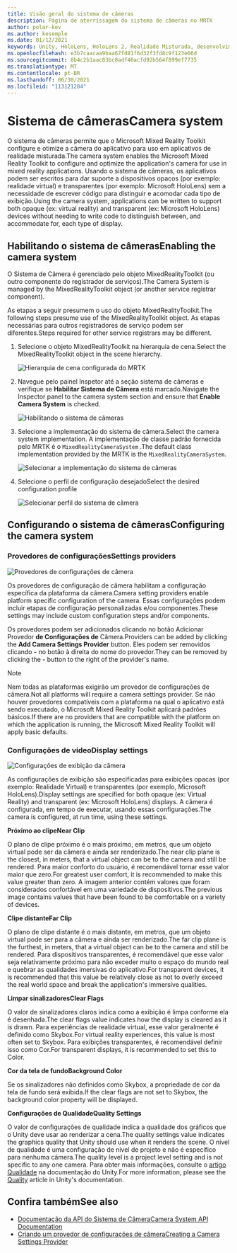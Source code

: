 ```yaml
---
title: Visão geral do sistema de câmeras
description: Página de aterrissagem do sistema de câmeras no MRTK
author: polar-kev
ms.author: kesemple
ms.date: 01/12/2021
keywords: Unity, HoloLens, HoloLens 2, Realidade Misturada, desenvolvimento, MRTK, Câmera,
ms.openlocfilehash: e3b7caacaa9baa67fd81f6d32f3fd8c9f123e66d
ms.sourcegitcommit: 8b4c2b1aac83bc8adf46acfd92b564f899ef7735
ms.translationtype: MT
ms.contentlocale: pt-BR
ms.lasthandoff: 06/30/2021
ms.locfileid: "113121284"
---
```

# <a name="camera-system"></a><span data-ttu-id="d0213-104">Sistema de câmeras</span><span class="sxs-lookup"><span data-stu-id="d0213-104">Camera system</span></span>

<span data-ttu-id="d0213-105">O sistema de câmeras permite que o Microsoft Mixed Reality Toolkit configure e otimize a câmera do aplicativo para uso em aplicativos de realidade misturada.</span><span class="sxs-lookup"><span data-stu-id="d0213-105">The camera system enables the Microsoft Mixed Reality Toolkit to configure and optimize the application's camera for use in mixed reality applications.</span></span> <span data-ttu-id="d0213-106">Usando o sistema de câmeras, os aplicativos podem ser escritos para dar suporte a dispositivos opacos (por exemplo: realidade virtual) e transparentes (por exemplo: Microsoft HoloLens) sem a necessidade de escrever código para distinguir e acomodar cada tipo de exibição.</span><span class="sxs-lookup"><span data-stu-id="d0213-106">Using the camera system, applications can be written to support both opaque (ex: virtual reality) and transparent (ex: Microsoft HoloLens) devices without needing to write code to distinguish between, and accommodate for, each type of display.</span></span>

## <a name="enabling-the-camera-system"></a><span data-ttu-id="d0213-107">Habilitando o sistema de câmeras</span><span class="sxs-lookup"><span data-stu-id="d0213-107">Enabling the camera system</span></span>

<span data-ttu-id="d0213-108">O Sistema de Câmera é gerenciado pelo objeto MixedRealityToolkit (ou outro componente do registrador de serviços).</span><span class="sxs-lookup"><span data-stu-id="d0213-108">The Camera System is managed by the MixedRealityToolkit object (or another service registrar component).</span></span>

<span data-ttu-id="d0213-109">As etapas a seguir presumem o uso do objeto MixedRealityToolkit.</span><span class="sxs-lookup"><span data-stu-id="d0213-109">The following steps presume use of the MixedRealityToolkit object.</span></span> <span data-ttu-id="d0213-110">As etapas necessárias para outros registradores de serviço podem ser diferentes.</span><span class="sxs-lookup"><span data-stu-id="d0213-110">Steps required for other service registrars may be different.</span></span>

1. <span data-ttu-id="d0213-111">Selecione o objeto MixedRealityToolkit na hierarquia de cena.</span><span class="sxs-lookup"><span data-stu-id="d0213-111">Select the MixedRealityToolkit object in the scene hierarchy.</span></span>

    ![Hierarquia de cena configurada do MRTK](../images/MRTK_ConfiguredHierarchy.png)

2. <span data-ttu-id="d0213-113">Navegue pelo painel Inspetor até a seção sistema de câmeras e verifique se **Habilitar Sistema de Câmera** está marcado.</span><span class="sxs-lookup"><span data-stu-id="d0213-113">Navigate the Inspector panel to the camera system section and ensure that **Enable Camera System** is checked.</span></span>

    ![Habilitando o sistema de câmeras](../images/camera-system/EnableCameraSystem.png)

3. <span data-ttu-id="d0213-115">Selecione a implementação do sistema de câmera.</span><span class="sxs-lookup"><span data-stu-id="d0213-115">Select the camera system implementation.</span></span> <span data-ttu-id="d0213-116">A implementação de classe padrão fornecida pelo MRTK é o `MixedRealityCameraSystem` .</span><span class="sxs-lookup"><span data-stu-id="d0213-116">The default class implementation provided by the MRTK is the `MixedRealityCameraSystem`.</span></span>

    ![Selecionar a implementação do sistema de câmeras](../images/camera-system/SelectCameraSystemType.png)

4. <span data-ttu-id="d0213-118">Selecione o perfil de configuração desejado</span><span class="sxs-lookup"><span data-stu-id="d0213-118">Select the desired configuration profile</span></span>

    ![Selecionar perfil do sistema de câmera](../images/camera-system/SelectCameraProfile.png)

## <a name="configuring-the-camera-system"></a><span data-ttu-id="d0213-120">Configurando o sistema de câmeras</span><span class="sxs-lookup"><span data-stu-id="d0213-120">Configuring the camera system</span></span>

### <a name="settings-providers"></a><span data-ttu-id="d0213-121">Provedores de configurações</span><span class="sxs-lookup"><span data-stu-id="d0213-121">Settings providers</span></span>

![Provedores de configurações de câmera](../images/camera-system/CameraSettingsProviders.png)

<span data-ttu-id="d0213-123">Os provedores de configuração de câmera habilitam a configuração específica da plataforma da câmera.</span><span class="sxs-lookup"><span data-stu-id="d0213-123">Camera setting providers enable platform specific configuration of the camera.</span></span> <span data-ttu-id="d0213-124">Essas configurações podem incluir etapas de configuração personalizadas e/ou componentes.</span><span class="sxs-lookup"><span data-stu-id="d0213-124">These settings may include custom configuration steps and/or components.</span></span>

<span data-ttu-id="d0213-125">Os provedores podem ser adicionados clicando no botão Adicionar Provedor **de Configurações de** Câmera.</span><span class="sxs-lookup"><span data-stu-id="d0213-125">Providers can be added by clicking the **Add Camera Settings Provider** button.</span></span> <span data-ttu-id="d0213-126">Eles podem ser removidos clicando **-** no botão à direita do nome do provedor.</span><span class="sxs-lookup"><span data-stu-id="d0213-126">They can be removed by clicking the **-** button to the right of the provider's name.</span></span>

> [!Note]
> <span data-ttu-id="d0213-127">Nem todas as plataformas exigirão um provedor de configurações de câmera.</span><span class="sxs-lookup"><span data-stu-id="d0213-127">Not all platforms will require a camera settings provider.</span></span> <span data-ttu-id="d0213-128">Se não houver provedores compatíveis com a plataforma na qual o aplicativo está sendo executado, o Microsoft Mixed Reality Toolkit aplicará padrões básicos.</span><span class="sxs-lookup"><span data-stu-id="d0213-128">If there are no providers that are compatible with the platform on which the application is running, the Microsoft Mixed Reality Toolkit will apply basic defaults.</span></span>

### <a name="display-settings"></a><span data-ttu-id="d0213-129">Configurações de vídeo</span><span class="sxs-lookup"><span data-stu-id="d0213-129">Display settings</span></span>

![Configurações de exibição da câmera](../images/camera-system/CameraDisplaySettings.png)

<span data-ttu-id="d0213-131">As configurações de exibição são especificadas para exibições opacas (por exemplo: Realidade Virtual) e transparentes (por exemplo, Microsoft HoloLens).</span><span class="sxs-lookup"><span data-stu-id="d0213-131">Display settings are specified for both opaque (ex: Virtual Reality) and transparent (ex: Microsoft HoloLens) displays.</span></span> <span data-ttu-id="d0213-132">A câmera é configurada, em tempo de executar, usando essas configurações.</span><span class="sxs-lookup"><span data-stu-id="d0213-132">The camera is configured, at run time, using these settings.</span></span>

<span data-ttu-id="d0213-133">**Próximo ao clipe**</span><span class="sxs-lookup"><span data-stu-id="d0213-133">**Near Clip**</span></span>

<span data-ttu-id="d0213-134">O plano de clipe próximo é o mais próximo, em metros, que um objeto virtual pode ser da câmera e ainda ser renderizado.</span><span class="sxs-lookup"><span data-stu-id="d0213-134">The near clip plane is the closest, in meters, that a virtual object can be to the camera and still be rendered.</span></span> <span data-ttu-id="d0213-135">Para maior conforto do usuário, é recomendável tornar esse valor maior que zero.</span><span class="sxs-lookup"><span data-stu-id="d0213-135">For greatest user comfort, it is recommended to make this value greater than zero.</span></span> <span data-ttu-id="d0213-136">A imagem anterior contém valores que foram considerados confortável em uma variedade de dispositivos.</span><span class="sxs-lookup"><span data-stu-id="d0213-136">The previous image contains values that have been found to be comfortable on a variety of devices.</span></span>

<span data-ttu-id="d0213-137">**Clipe distante**</span><span class="sxs-lookup"><span data-stu-id="d0213-137">**Far Clip**</span></span>

<span data-ttu-id="d0213-138">O plano de clipe distante é o mais distante, em metros, que um objeto virtual pode ser para a câmera e ainda ser renderizado.</span><span class="sxs-lookup"><span data-stu-id="d0213-138">The far clip plane is the furthest, in meters, that a virtual object can be to the camera and still be rendered.</span></span> <span data-ttu-id="d0213-139">Para dispositivos transparentes, é recomendável que esse valor seja relativamente próximo para não exceder muito o espaço do mundo real e quebrar as qualidades imersivas do aplicativo.</span><span class="sxs-lookup"><span data-stu-id="d0213-139">For transparent devices, it is recommended that this value be relatively close as not to overly exceed the real world space and break the application's immersive qualities.</span></span>

<span data-ttu-id="d0213-140">**Limpar sinalizadores**</span><span class="sxs-lookup"><span data-stu-id="d0213-140">**Clear Flags**</span></span>

<span data-ttu-id="d0213-141">O valor de sinalizadores claros indica como a exibição é limpa conforme ela é desenhada.</span><span class="sxs-lookup"><span data-stu-id="d0213-141">The clear flags value indicates how the display is cleared as it is drawn.</span></span> <span data-ttu-id="d0213-142">Para experiências de realidade virtual, esse valor geralmente é definido como Skybox.</span><span class="sxs-lookup"><span data-stu-id="d0213-142">For virtual reality experiences, this value is most often set to Skybox.</span></span> <span data-ttu-id="d0213-143">Para exibições transparentes, é recomendável definir isso como Cor.</span><span class="sxs-lookup"><span data-stu-id="d0213-143">For transparent displays, it is recommended to set this to Color.</span></span>

<span data-ttu-id="d0213-144">**Cor da tela de fundo**</span><span class="sxs-lookup"><span data-stu-id="d0213-144">**Background Color**</span></span>

<span data-ttu-id="d0213-145">Se os sinalizadores não definidos como Skybox, a propriedade de cor da tela de fundo será exibida.</span><span class="sxs-lookup"><span data-stu-id="d0213-145">If the clear flags are not set to Skybox, the background color property will be displayed.</span></span>

<span data-ttu-id="d0213-146">**Configurações de Qualidade**</span><span class="sxs-lookup"><span data-stu-id="d0213-146">**Quality Settings**</span></span>

<span data-ttu-id="d0213-147">O valor de configurações de qualidade indica a qualidade dos gráficos que o Unity deve usar ao renderizar a cena.</span><span class="sxs-lookup"><span data-stu-id="d0213-147">The quality settings value indicates the graphics quality that Unity should use when it renders the scene.</span></span> <span data-ttu-id="d0213-148">O nível de qualidade é uma configuração de nível de projeto e não é específico para nenhuma câmera.</span><span class="sxs-lookup"><span data-stu-id="d0213-148">The quality level is a project level setting and is not specific to any one camera.</span></span> <span data-ttu-id="d0213-149">Para obter mais informações, consulte o [artigo Qualidade](https://docs.unity3d.com/Manual/class-QualitySettings.html) na documentação do Unity.</span><span class="sxs-lookup"><span data-stu-id="d0213-149">For more information, please see the [Quality](https://docs.unity3d.com/Manual/class-QualitySettings.html) article in Unity's documentation.</span></span>

## <a name="see-also"></a><span data-ttu-id="d0213-150">Confira também</span><span class="sxs-lookup"><span data-stu-id="d0213-150">See also</span></span>

- [<span data-ttu-id="d0213-151">Documentação da API do Sistema de Câmera</span><span class="sxs-lookup"><span data-stu-id="d0213-151">Camera System API Documentation</span></span>](xref:Microsoft.MixedReality.Toolkit.CameraSystem)
- [<span data-ttu-id="d0213-152">Criando um provedor de configurações de câmera</span><span class="sxs-lookup"><span data-stu-id="d0213-152">Creating a Camera Settings Provider</span></span>](create-settings-provider.md)
